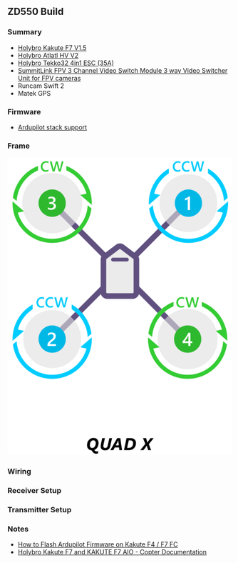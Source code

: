 
## ZD550 Build

### Summary

- [Holybro Kakute F7 V1.5](http://www.holybro.com/product/kakute-f7/)
- [Holybro Atlatl HV V2](http://www.holybro.com/product/atlatl-hv-v2/)
- [Holybro Tekko32 4in1 ESC (35A)](http://www.holybro.com/product/tekko32-4in1-esc-35a/)
- [SummitLink FPV 3 Channel Video Switch Module 3 way Video Switcher Unit for FPV cameras](https://www.amazon.com/gp/product/B00R5CJEY4)
- Runcam Swift 2
- Matek GPS

### Firmware

- [Ardupilot stack support](https://github.com/ArduPilot/ardupilot/blob/master/libraries/AP_HAL_ChibiOS/hwdef/KakuteF7/README.md)

### Frame

![motororder-quad-x-2d](motororder-quad-x-2d.png)

### Wiring

### Receiver Setup

### Transmitter Setup

### Notes

- [How to Flash Ardupilot Firmware on Kakute F4 / F7 FC](https://oscarliang.com/flash-ardupilot-kakute-f4-f7-fc/)
- [Holybro Kakute F7 and KAKUTE F7 AIO - Copter Documentation](https://ardupilot.org/copter/docs/common-holybro-kakutef7aio.html)
